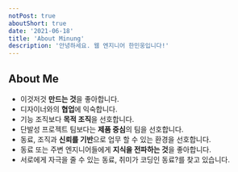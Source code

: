 ```yaml
---
notPost: true
aboutShort: true
date: '2021-06-18'
title: 'About Minung'
description: '안녕하세요. 웹 엔지니어 한민웅입니다!'
---
```


## About Me

- 이것저것 **만드는 것**을 좋아합니다.
- 디자이너와의 **협업**에 익숙합니다.
- 기능 조직보다 **목적 조직**을 선호합니다.
- 단발성 프로젝트 팀보다는 **제품 중심**의 팀을 선호합니다.
- 동료, 조직과 **신뢰를 기반**으로 업무 할 수 있는 환경을 선호합니다.
- 동료 또는 주변 엔지니어들에게 **지식을 전파하는 것**을 좋아합니다.
- 서로에게 자극을 줄 수 있는 동료, 취미가 코딩인 동료?를 찾고 있습니다.
